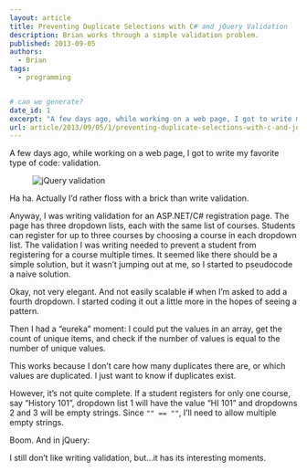 ```yaml
---
layout: article
title: Preventing Duplicate Selections with C# and jQuery Validation
description: Brian works through a simple validation problem.
published: 2013-09-05
authors:
  - Brian
tags:
  - programming


# can we generate?
date_id: 1
excerpt: "A few days ago, while working on a web page, I got to write my favorite type of code: validation. Ha ha. Actually I’d rather floss with a brick than write validation."
url: article/2013/09/05/1/preventing-duplicate-selections-with-c-and-jquery-validation
---
```

A few days ago, while working on a web page, I got to write my favorite type of code: validation.

<figure>      <img src="https://s3.amazonaws.com/cdn.koser.us/img/journal/2013-09-05-validation.png" alt="jQuery validation" />  </figure>

Ha ha. Actually I’d rather floss with a brick than write validation.

Anyway, I was writing validation for an ASP.NET/C# registration page. The page has three dropdown lists, each with the same list of courses. Students can register for up to three courses by choosing a course in each dropdown list. The validation I was writing needed to prevent a student from registering for a course multiple times. It seemed like there should be a simple solution, but it wasn’t jumping out at me, so I started to pseudocode a naive solution.

<script src="https://gist.github.com/8260138.js?file=PreventingDuplicates1.txt"> </script>    

Okay, not very elegant. And not easily scalable <del>if</del> when I’m asked to add a fourth dropdown. I started coding it out a little more in the hopes of seeing a pattern.

<script src="https://gist.github.com/8260138.js?file=PreventingDuplicates2.txt"> </script>    

Then I had a “eureka” moment: I could put the values in an array, get the count of unique items, and check if the number of values is equal to the number of unique values.

<script src="https://gist.github.com/8260138.js?file=PreventingDuplicates1.cs"> </script>    

This works because I don’t care how many duplicates there are, or which values are duplicated. I just want to know if duplicates exist.

However, it’s not quite complete. If a student registers for only one course, say “History 101”, dropdown list 1 will have the value “HI 101” and dropdowns 2 and 3 will be empty strings. Since `"" == ""`, I’ll need to allow multiple empty strings.

<script src="https://gist.github.com/8260138.js?file=PreventingDuplicates2.cs"> </script>    

Boom. And in jQuery:

<script src="https://gist.github.com/8260138.js?file=PreventingDuplicates.js"> </script>    

I still don’t like writing validation, but…it has its interesting moments.